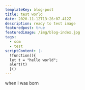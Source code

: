 ```yaml
---
templateKey: blog-post
title: test world
date: 2020-11-12T13:26:07.412Z
description: ready to test image
featuredpost: true
featuredimage: /img/blog-index.jpg
tags:
  - scm
  - test
scriptContent: |-
  !function(){
  let t = "hello world";
  alert(t)
  }()
---
```

when I was born
